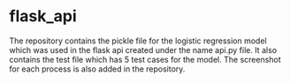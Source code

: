 # flask_api
The repository contains the pickle file for the logistic regression model which was used in the flask api created under the name api.py file. It also contains the test file which has 5 test cases for the model. 
The screenshot for each process is also added in the repository.

